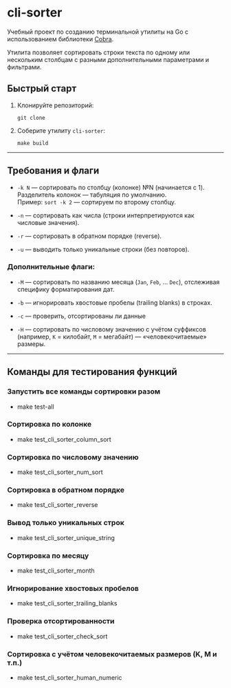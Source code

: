 # cli-sorter

Учебный проект по созданию терминальной утилиты на Go с использованием библиотеки [Cobra](https://github.com/spf13/cobra).

Утилита позволяет сортировать строки текста по одному или нескольким столбцам с разными дополнительными параметрами и фильтрами.

## Быстрый старт

1.  Клонируйте репозиторий:
    ```
    git clone
    ```
2.  Соберите утилиту `cli-sorter`:
    ```
    make build
    ```

---

## Требования и флаги

- `-k N` — сортировать по столбцу (колонке) №N (начинается с 1).  
  Разделитель колонок — табуляция по умолчанию.  
  Пример: `sort -k 2` — сортируем по второму столбцу.

- `-n` — сортировать как числа (строки интерпретируются как числовые значения).

- `-r` — сортировать в обратном порядке (reverse).

- `-u` — выводить только уникальные строки (без повторов).

### Дополнительные флаги:

- `-M` — сортировать по названию месяца (`Jan`, `Feb`, ... `Dec`), отслеживая специфику форматирования дат.

- `-b` — игнорировать хвостовые пробелы (trailing blanks) в строках.

- `-c` — проверить, отсортированы ли данные

- `-H` — сортировать по числовому значению с учётом суффиксов (например, `K` = килобайт, `M` = мегабайт) — «человекочитаемые» размеры.

---

## Команды для тестирования функций

### Запустить все команды сортировки разом
* make test-all

### Сортировка по колонке
* make test_cli_sorter_column_sort 

### Сортировка по числовому значению
* make test_cli_sorter_num_sort 

### Сортировка в обратном порядке
* make test_cli_sorter_reverse 

### Вывод только уникальных строк
* make test_cli_sorter_unique_string 

### Сортировка по месяцу
* make test_cli_sorter_month 

### Игнорирование хвостовых пробелов
* make test_cli_sorter_trailing_blanks 

### Проверка отсортированности
* make test_cli_sorter_check_sort 

### Сортировка с учётом человекочитаемых размеров (K, M и т.п.)
* make test_cli_sorter_human_numeric 